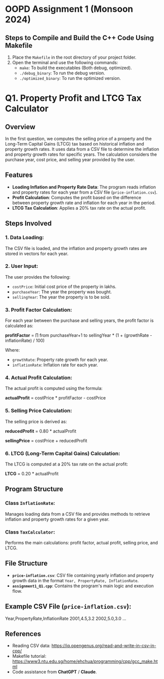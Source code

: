 # OOPD Assignment 1 (Monsoon 2024)

## Steps to Compile and Build the C++ Code Using Makefile

1. Place the `Makefile` in the root directory of your project folder.
2. Open the terminal and use the following commands:
   - `make`: To build the executables (Both debug, optimized).
   - `./debug_binary`: To run the debug version.
   - `./optimized_binary`: To run the optimized version.

# Q1. Property Profit and LTCG Tax Calculator

## Overview
In the first question, we computes the selling price of a property and the Long-Term Capital Gains (LTCG) tax based on historical inflation and property growth rates. It uses data from a CSV file to determine the inflation and property growth rates for specific years. The calculation considers the purchase year, cost price, and selling year provided by the user.

## Features
- **Loading Inflation and Property Rate Data**: The program reads inflation and property rates for each year from a CSV file (`price-inflation.csv`).
- **Profit Calculation**: Computes the profit based on the difference between property growth rate and inflation for each year in the period.
- **LTCG Tax Calculation**: Applies a 20% tax rate on the actual profit.

## Steps Involved

### 1. Data Loading:
The CSV file is loaded, and the inflation and property growth rates are stored in vectors for each year.

### 2. User Input:
The user provides the following:
- `costPrice`: Initial cost price of the property in lakhs.
- `purchaseYear`: The year the property was bought.
- `sellingYear`: The year the property is to be sold.

### 3. Profit Factor Calculation:
For each year between the purchase and selling years, the profit factor is calculated as:

**profitFactor** = ∏ from purchaseYear+1 to sellingYear * (1 + (growthRate - inflationRate) / 100)

Where:
- `growthRate`: Property rate growth for each year.
- `inflationRate`: Inflation rate for each year.

### 4. Actual Profit Calculation:
The actual profit is computed using the formula:

**actualProfit** = costPrice * profitFactor - costPrice

### 5. Selling Price Calculation:
The selling price is derived as:

**reducedProfit** = 0.80 * actualProfit 

**sellingPrice** = costPrice + reducedProfit

### 6. LTCG (Long-Term Capital Gains) Calculation:
The LTCG is computed at a 20% tax rate on the actual profit:

**LTCG** = 0.20 * actualProfit

## Program Structure

### Class `InflationRate`:
Manages loading data from a CSV file and provides methods to retrieve inflation and property growth rates for a given year.

### Class `TaxCalculator`:
Performs the main calculations: profit factor, actual profit, selling price, and LTCG.

## File Structure
- **`price-inflation.csv`**: CSV file containing yearly inflation and property growth data in the format `Year, PropertyRate, InflationRate`.
- **`assignment1_Q1.cpp`**: Contains the program's main logic and execution flow.

## Example CSV File (`price-inflation.csv`):
Year,PropertyRate,InflationRate 2001,4.5,3.2 2002,5.0,3.0 ...

## References
- Reading CSV data: https://iq.opengenus.org/read-and-write-in-csv-in-cpp/
- Makefile tutorial: https://www3.ntu.edu.sg/home/ehchua/programming/cpp/gcc_make.html
- Code assistance from **ChatGPT** / **Claude**.
